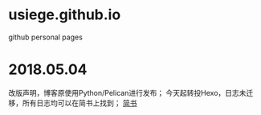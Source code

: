 # usiege.github.io
github personal pages



# 2018.05.04
改版声明，博客原使用Python/Pelican进行发布；
今天起转投Hexo，日志未迁移，所有日志均可以在简书上找到；
[简书](https://www.jianshu.com/u/8a7d7e6876ab)


